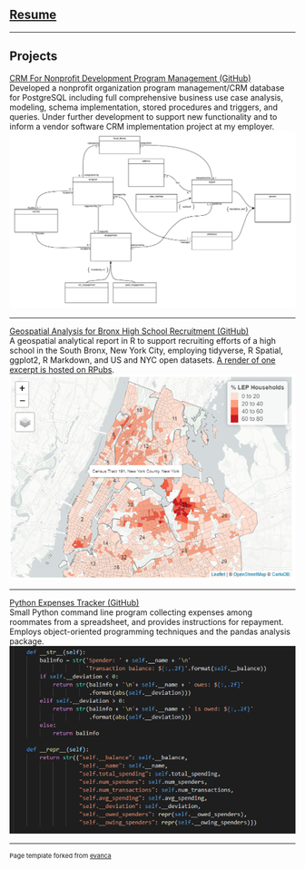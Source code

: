 
## [Resume](/docs/resume.html)

---
## Projects 

[CRM For Nonprofit Development Program Management (GitHub)](https://github.com/ryderdavid/nonprofit_prog_mgmt_crm)  
Developed a nonprofit organization program management/CRM database for PostgreSQL including full comprehensive business use case analysis, modeling, schema implementation, stored procedures and triggers, and queries. Under further development to support new functionality and to inform a vendor software CRM implementation project at my employer.  
<img src="images/rdbms_crm_erd.png?raw=true"/>

---
[Geospatial Analysis for Bronx High School Recruitment (GitHub)](https://github.com/ryderdavid/nyc_school_recruitment)  
A geospatial analytical report in R to support recruiting efforts of a high school in the South Bronx, New York City, employing tidyverse, R Spatial, ggplot2, R Markdown, and US and NYC open datasets. [A render of one excerpt is hosted on RPubs](https://rpubs.com/ryderdavid/492165).
<img src="images/r_school_recruitment.png?raw=true"/>

---
[Python Expenses Tracker (GitHub)](https://github.com/ryderdavid/expenses_tracker)  
Small Python command line program collecting expenses among roommates from a spreadsheet, and provides instructions for repayment. Employs object-oriented programming techniques and the pandas analysis package.  
<img src="images/python.png?raw=true"/>







---
<p style="font-size:11px">Page template forked from <a href="https://github.com/evanca/quick-portfolio">evanca</a></p>
<!-- Remove above link if you don't want to attibute -->
